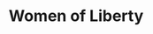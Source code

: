 ---
pid: rs271
title: Women of Liberty
location_transcription: Rittenhouse Square
coordinates: "[-75.171935866809, 39.949490217913]"
zipcode: '19406'
gen_neighborhood: 
neighborhood: 
outside_phl: 'King of Prussia PA '
age: 
age_range: 
instagram: 
image_file_name: rs_271.jpg
proposal_transcription: |-
  Important women w/ Philly connection
  Alice Paul
  Sister Mary Scullion
topic: History,Women
topic_summary: 0, 0, 0
type: Other No Form
keywords_other: women, liberty, Alice Paul Sister, Mary Scullion
credit: Kate Pierkoslu
image_labels: 
twitter: 
facebook: 
permalink: "/monuments/rs271/"
layout: item-page
---